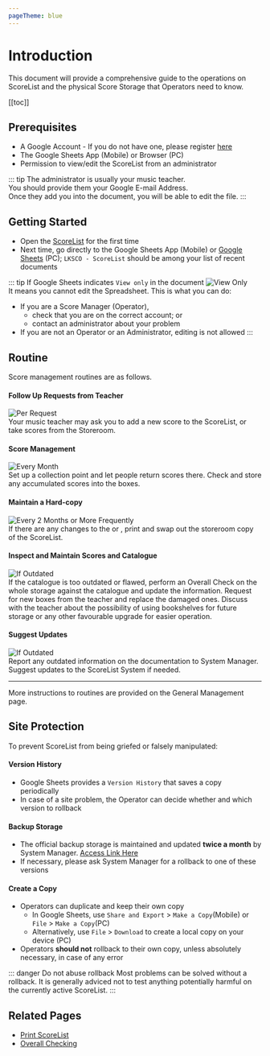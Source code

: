 ```yaml
---
pageTheme: blue
---
```


# Introduction
This document will provide a comprehensive guide to the operations on ScoreList and the physical Score Storage that Operators need to know.

[[toc]]

## Prerequisites
* A Google Account - If you do not have one, please register [here](https://accounts.google.com)
* The Google Sheets App (Mobile) or Browser (PC)
* Permission to view/edit the ScoreList from an administrator

::: tip
The administrator is usually your music teacher.  
You should provide them your Google E-mail Address.  
Once they add you into the document, you will be able to edit the file.
:::

## Getting Started
* Open the [ScoreList](https://docs.google.com/spreadsheets/d/1V9uz-5N4GwmD1HQnuxjBj8iRKLUyiTaKfq2_NeQBZmo/edit?usp=sharing) for the first time
* Next time, go directly to the Google Sheets App (Mobile) or [Google Sheets](https://docs.google.com/spreadsheets) (PC); `LKSCO - ScoreList` should be among your list of recent documents

::: tip If Google Sheets indicates `View only` in the document
![View Only](/dev/assets/img/view-only.png)  
It means you cannot edit the Spreadsheet. This is what you can do:  
* If you are a Score Manager (Operator),  
  * check that you are on the correct account; or  
  * contact an administrator about your problem
* If you are not an Operator or an Administrator, editing is not allowed
:::

## Routine
Score management routines are as follows.  
#### Follow Up Requests from Teacher
![Per Request](https://img.shields.io/badge/Per-Request-important?style=for-the-badge)  
Your music teacher may ask you to add a new score to the ScoreList, or take scores from the Storeroom.  
#### Score Management
![Every Month](https://img.shields.io/badge/Once%20(or%20more)%20per-1%20month-yellow?style=for-the-badge)  
Set up a collection point and let people return scores there. Check and store any accumulated scores into the boxes.  
#### Maintain a Hard-copy
![Every 2 Months or More Frequently](https://img.shields.io/badge/Once%20(or%20more)%20per-2%20months-yellowgreen?style=for-the-badge)  
If there are any changes to the <regular-score-list /> or <special-score-list />, print and swap out the storeroom copy of the ScoreList.  
#### Inspect and Maintain Scores and Catalogue
![If Outdated](https://img.shields.io/badge/If-Outdated-critical?style=for-the-badge)  
If the catalogue is too outdated or flawed, perform an Overall Check on the whole storage against the catalogue and update the information. Request for new boxes from the teacher and replace the damaged ones. Discuss with the teacher about the possibility of using bookshelves for future storage or any other favourable upgrade for easier operation.  
#### Suggest Updates
![If Outdated](https://img.shields.io/badge/If-Outdated-critical?style=for-the-badge)  
Report any outdated information on the documentation to System Manager. Suggest updates to the ScoreList System if needed.  

---
More instructions to routines are provided on the General Management page.

## Site Protection
To prevent ScoreList from being griefed or falsely manipulated:
#### Version History
* Google Sheets provides a `Version History` that saves a copy periodically
* In case of a site problem, the Operator can decide whether and which version to rollback
#### Backup Storage
* The official backup storage is maintained and updated **twice a month** by System Manager. [Access Link Here](https://drive.google.com/drive/folders/1_fp5PVgriJ9VGYI0rtV-D4Elmc4CJ_fZ?usp=sharing)
* If necessary, please ask System Manager for a rollback to one of these versions
#### Create a Copy
* Operators can duplicate and keep their own copy
  * In Google Sheets, use `Share and Export` > `Make a Copy`(Mobile) or `File` > `Make a Copy`(PC)
  * Alternatively, use `File` > `Download` to create a local copy on your device (PC)
* Operators **should not** rollback to their own copy, unless absolutely necessary, in case of any error  

::: danger Do not abuse rollback
Most problems can be solved without a rollback. It is generally adviced not to test anything potentially harmful on the currently active ScoreList.
:::

## Related Pages
* [Print ScoreList](./general-management#print-scorelist)
* [Overall Checking](./general-management#overall-checking)